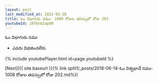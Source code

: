 ```yaml
---
layout: post
last_modified_at: 2021-03-30
title: ఓం విభాగయ నమః- 1008 రోజుల తపస్సులో రోజు 203
youtubeId: JA76nA2ap8M
---
```

 
 
 ఓం విభాగయ నమః  
 
 -  ఎవరు విభజించలేరు 
 
  
 
  
 
 
 
 
 
 


{% include youtubePlayer.html id=page.youtubeId %}
 
[Next]({{ site.baseurl }}{% link  split1/_posts/2018-06-14-ఓం విశ్వభావే నమః- 1008 రోజుల తపస్సులో రోజు 202.md%})
 

